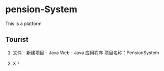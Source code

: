 # pension-System
This is a platform

## Tourist
1. 文件 - 新建项目 - Java Web - Java 应用程序
项目名称：PensionSystem

2. X？
